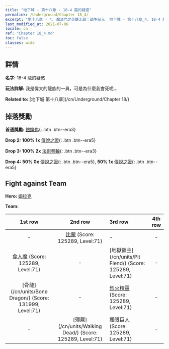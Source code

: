 ```yaml
---
title: "地下城 - 第十八章 - 18-4 龍的疑惑"
permalink: /Underground/Chapter 18_4/
excerpt: "第十八章 - 4. 魔法门之英雄无敌：战争纪元  地下城 - 第十八章_4. 18-4 龍的疑惑"
last_modified_at: 2021-07-06
locale: cn
ref: "Chapter 18_4.md"
toc: false
classes: wide
---
```


## 詳情

 **名字:** 18-4 龍的疑惑

 **玩法詳解:**       我是偉大的龍族的一員，可是為什麼我會死呢…

 **Related to:** [地下城 第十八章](/cn/Underground/Chapter 18/)

## 掉落獎勵

 **首通獎勵:** [銀鑰匙](/cn/Items/con_693/){: .btn .btn--era3}

 **Drop 2:** **100% 1x** [傳說之證](/cn/Items/mat_74/){: .btn .btn--era5}

 **Drop 3:** **100% 2x** [法術卷軸](/cn/Items/con_694/){: .btn .btn--era3}

 **Drop 4:** **50% 0x** [傳說之證](/cn/Items/mat_67/){: .btn .btn--era5}, **50% 1x** [傳說之證](/cn/Items/mat_67/){: .btn .btn--era5}


## Fight against Team
 **Hero:** [姆拉克](/cn/heroes/Mullich/)

 **Team:**


  | 1st row | 2nd row | 3rd row | 4th row |
  |:----:|:----:|:----|:----:|
  | - | [比蒙](/cn/units/Behemoth/) (Score: 125289, Level:71)  | - | - |
  | [食人魔](/cn/units/Ogre/) (Score: 125289, Level:71)  | - | [地獄領主](/cn/units/Pit Fiend/) (Score: 125289, Level:71)  | - |
  | [骨龍](/cn/units/Bone Dragon/) (Score: 131999, Level:71)  | - | [烈火精靈](/cn/units/Efreeti/) (Score: 125289, Level:71)  | - |
  | - | [殭屍](/cn/units/Walking Dead/) (Score: 125289, Level:71)  | [獨眼巨人](/cn/units/Cyclops/) (Score: 125289, Level:71)  | - |


